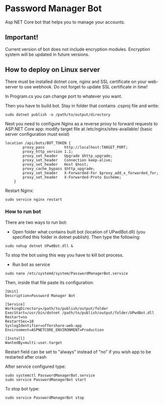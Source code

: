 # Password Manager Bot
Asp NET Core bot that helps you to manage your accounts.

## Important!
Current version of bot does not include encryption modules. Encryption system will be updated in future versions.

## How to deploy on Linux server
There must be installed dotnet core, nginx and SSL certificate on your web-server to use webhook.
Do not forget to update SSL certificate in time!

In Program.cs you can change port to whatever you want.
        
Then you have to build bot. Stay in folder that contains .csproj file and write:
```
sudo dotnet publish -o /path/to/output/directory
```
Next you need to configure Nginx as a reverse proxy to forward requests to ASP.NET Core app: modify target file at /etc/nginx/sites-available/ (basic server configuration must exist)

```
location /api/bots/BOT_TOKEN {
        proxy_pass         http://localhost:TARGET_PORT;
        proxy_http_version 1.1;
        proxy_set_header   Upgrade $http_upgrade;
        proxy_set_header   Connection keep-alive;
        proxy_set_header   Host $host;
        proxy_cache_bypass $http_upgrade;
        proxy_set_header   X-Forwarded-For $proxy_add_x_forwarded_for;
        proxy_set_header   X-Forwarded-Proto $scheme;
    }
```
Restart Nginx:
```
sudo service nginx restart
```
### How to run bot
There are two ways to run bot:
- Open folder what contains built bot (location of UPwdBot.dll) (you specified this folder in dotnet publish).
Then type the following:
```
sudo nohup dotnet UPwdBot.dll &
```
To stop the bot using this way you have to kill bot process.

- Run bot as service
```
sudo nano /etc/systemd/system/PasswordManagerBot.service
```
Then, inside that file paste its configuration:
```
[Unit] 
Description=Password Manager Bot

[Service] 
WorkingDirectory=/path/to/publish/output/folder 
ExecStart=/usr/bin/dotnet /path/to/publish/output/folder/UPwdBot.dll 
Restart=no
RestartSec=10
SyslogIdentifier=offershare-web-app
Environment=ASPNETCORE_ENVIRONMENT=Production 

[Install] 
WantedBy=multi-user.target
```
Restart field can be set to "always" instead of "no" if you wish app to be restarted after crash

After service configured type:
```
sudo systemctl PasswordManagerBot.service
sudo service PasswordManagerBot start
```
To stop bot type:
```
sudo service PasswordManagerBot stop
```
